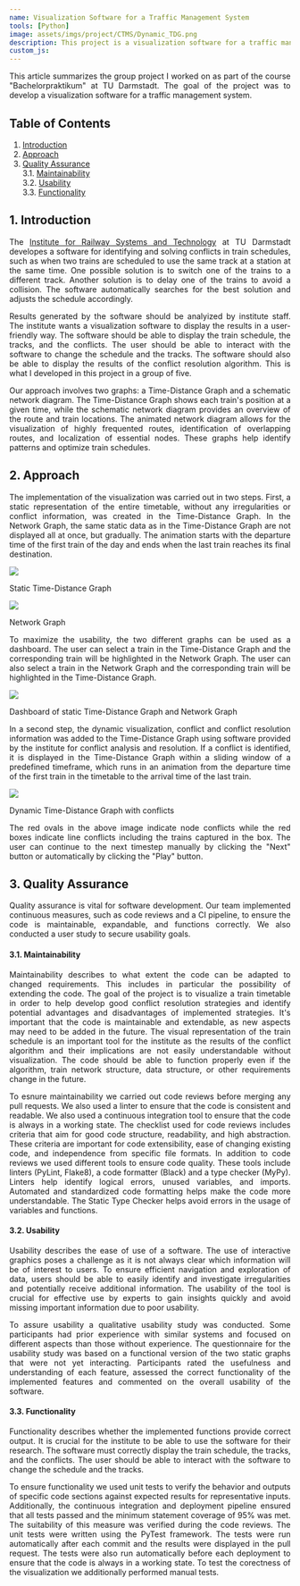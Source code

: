 ```yaml
---
name: Visualization Software for a Traffic Management System
tools: [Python]
image: assets/imgs/project/CTMS/Dynamic_TDG.png
description: This project is a visualization software for a traffic management system.
custom_js:
---
```


<p align="justify">This article summarizes the group project I worked on as part of the course "Bachelorpraktikum" at TU Darmstadt. The goal of the project was to develop a visualization software for a traffic management system.</p>

## Table of Contents
1. [Introduction](#1-introduction)
2. [Approach](#2-approach)
3. [Quality Assurance](#3-quality-assurance) <br />
  3.1. [Maintainability](#31-maintainability) <br />
  3.2. [Usability](#32-usability) <br />
  3.3. [Functionality](#33-functionality) <br />

## 1. Introduction
<p align="justify">The <a href="https://www.verkehr.tu-darmstadt.de/bst/bahnsysteme/">Institute for Railway Systems and Technology</a> at TU Darmstadt developes a software for identifying and solving conflicts in train schedules, such as when two trains are scheduled to use the same track at a station at the same time. One possible solution is to switch one of the trains to a different track. Another solution is to delay one of the trains to avoid a collision. The software automatically searches for the best solution and adjusts the schedule accordingly.</p>

<p align="justify">Results generated by the software should be analyized by institute staff. The institute wants a visualization software to display the results in a user-friendly way. The software should be able to display the train schedule, the tracks, and the conflicts. The user should be able to interact with the software to change the schedule and the tracks. The software should also be able to display the results of the conflict resolution algorithm. This is what I developed in this project in a group of five.</p>

<p align="justify">Our approach involves two graphs: a Time-Distance Graph and a schematic network diagram. The Time-Distance Graph shows each train's position at a given time, while the schematic network diagram provides an overview of the route and train locations. The animated network diagram allows for the visualization of highly frequented routes, identification of overlapping routes, and localization of essential nodes. These graphs help identify patterns and optimize train schedules.</p>

## 2. Approach
<p align="justify">The implementation of the visualization was carried out in two steps. First, a static representation of the entire timetable, without any irregularities or conflict information, was created in the Time-Distance Graph. In the Network Graph, the same static data as in the Time-Distance Graph are not displayed all at once, but gradually. The animation starts with the departure time of the first train of the day and ends when the last train reaches its final destination.</p>

<div class="w-75 mx-auto mb-0">
<img src="{{site.baseurl}}/assets/imgs/project/CTMS/Static_TDG.png" class="w-100 mx-auto mb-0"/>
<p class="text-center mt-0">Static Time-Distance Graph</p>
</div>

<div class="w-75 mx-auto mb-0">
<img src="{{site.baseurl}}/assets/imgs/project/CTMS/Network.png" class="w-100 mx-auto mb-0"/>
<p class="text-center mt-0">Network Graph</p>
</div>

<p align="justify">To maximize the usability, the two different graphs can be used as a dashboard. The user can select a train in the Time-Distance Graph and the corresponding train will be highlighted in the Network Graph. The user can also select a train in the Network Graph and the corresponding train will be highlighted in the Time-Distance Graph.</p>

<div class="w-75 mx-auto mb-0">
<img src="{{site.baseurl}}/assets/imgs/project/CTMS/Static_Dashboard.png" class="w-100 mx-auto mb-0"/>
<p class="text-center mt-0">Dashboard of static Time-Distance Graph and Network Graph</p>
</div>

<p align="justify">In a second step, the dynamic visualization, conflict and conflict resolution information was added to the Time-Distance Graph using software provided by the institute for conflict analysis and resolution. If a conflict is identified, it is displayed in the Time-Distance Graph within a sliding window of a predefined timeframe, which runs in an animation from the departure time of the first train in the timetable to the arrival time of the last train.</p>

<div class="w-75 mx-auto mb-0">
<img src="{{site.baseurl}}/assets/imgs/project/CTMS/Dynamic_TDG.png" class="w-100 mx-auto mb-0"/>
<p class="text-center mt-0">Dynamic Time-Distance Graph with conflicts</p>
</div>

<p align="justify">The red ovals in the above image indicate node conflicts while the red boxes indicate line conflicts including the trains captured in the box. The user can continue to the next timestep manually by clicking the "Next" button or automatically by clicking the "Play" button.</p>

## 3. Quality Assurance

<p align="justify">Quality assurance is vital for software development. Our team implemented continuous measures, such as code reviews and a CI pipeline, to ensure the code is maintainable, expandable, and functions correctly. We also conducted a user study to secure usability goals.</p>

#### 3.1. Maintainability
<p align="justify">Maintainability describes to what extent the code can be adapted to changed requirements. This includes in particular the possibility of extending the code. The goal of the project is to visualize a train timetable in order to help develop good conflict resolution strategies and identify potential advantages and disadvantages of implemented strategies. It's important that the code is maintainable and extendable, as new aspects may need to be added in the future. The visual representation of the train schedule is an important tool for the institute as the results of the conflict algorithm and their implications are not easily understandable without visualization. The code should be able to function properly even if the algorithm, train network structure, data structure, or other requirements change in the future.</p>

<p align="justify">To esnure maintainability we carried out code reviews before merging any pull requests. We also used a linter to ensure that the code is consistent and readable. We also used a continuous integration tool to ensure that the code is always in a working state. The checklist used for code reviews includes criteria that aim for good code structure, readability, and high abstraction. These criteria are important for code extensibility, ease of changing existing code, and independence from specific file formats. In addition to code reviews we used different tools to ensure code quality. These tools include linters (PyLint, Flake8), a code formatter (Black) and a type checker (MyPy). Linters help identify logical errors, unused variables, and imports. Automated and standardized code formatting helps make the code more understandable. The Static Type Checker helps avoid errors in the usage of variables and functions.</p>

#### 3.2. Usability
<p align="justify">Usability describes the ease of use of a software. The use of interactive graphics poses a challenge as it is not always clear which information will be of interest to users. To ensure efficient navigation and exploration of data, users should be able to easily identify and investigate irregularities and potentially receive additional information. The usability of the tool is crucial for effective use by experts to gain insights quickly and avoid missing important information due to poor usability.</p>

<p align="justify">To assure usability a qualitative usability study was conducted. Some participants had prior experience with similar systems and focused on different aspects than those without experience. The questionnaire for the usability study was based on a functional version of the two static graphs that were not yet interacting. Participants rated the usefulness and understanding of each feature, assessed the correct functionality of the implemented features and commented on the overall usability of the software.</p>

#### 3.3. Functionality
<p align="justify">Functionality describes whether the implemented functions provide correct output. It is crucial for the institute to be able to use the software for their research. The software must correctly display the train schedule, the tracks, and the conflicts. The user should be able to interact with the software to change the schedule and the tracks.</p>

<p align="justify">To ensure functionality we used unit tests to verify the behavior and outputs of specific code sections against expected results for representative inputs. Additionally, the continuous integration and deployment pipeline ensured that all tests passed and the minimum statement coverage of 95% was met. The suitability of this measure was verified during the code reviews. The unit tests were written using the PyTest framework. The tests were run automatically after each commit and the results were displayed in the pull request. The tests were also run automatically before each deployment to ensure that the code is always in a working state. To test the corectness of the visualization we additionally performed manual tests.</p>